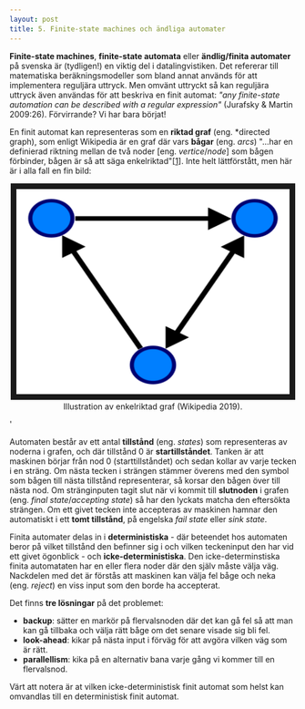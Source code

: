 ```yaml
---
layout: post
title: 5. Finite-state machines och ändliga automater
---
```


**Finite-state machines**, **finite-state automata** eller **ändlig/finita automater** på svenska är (tydligen!) en viktig del i datalingvistiken. Det refererar till matematiska beräkningsmodeller som bland annat används för att implementera reguljära uttryck. Men omvänt uttryckt så kan reguljära uttryck även användas för att beskriva en finit automat: *"any finite-state automation can be described with a regular expression"* (Jurafsky & Martin 2009:26). Förvirrande? Vi har bara börjat!

En finit automat kan representeras som en **riktad graf** (eng. *directed graph), som enligt Wikipedia är en graf där vars **bågar** (eng. *arcs*) "...har en definierad riktning mellan de två noder [eng. *vertice*/*node*] som bågen förbinder, bågen är så att säga enkelriktad"[[1]](https://sv.wikipedia.org/wiki/Riktad_graf). Inte helt lättförstått, men här är i alla fall en fin bild: 

<p align="center">
<img src="/images/directed.svg" alt="rigraf" width="480" height="360" border="10" /> <br>
Illustration av enkelriktad graf (Wikipedia 2019).</p>'

Automaten består av ett antal **tillstånd** (eng. *states*) som representeras av noderna i grafen, och där tillstånd 0 är **startillståndet**. Tanken är att maskinen börjar från nod 0 (starttillståndet) och sedan kollar av varje tecken i en sträng. Om nästa tecken i strängen stämmer överens med den symbol som bågen till nästa tillstånd representerar, så korsar den bågen över till nästa nod. Om stränginputen tagit slut när vi kommit till **slutnoden** i grafen (eng. *final state*/*accepting state*) så har den lyckats matcha den eftersökta strängen. Om ett givet tecken inte accepteras av maskinen hamnar den automatiskt i ett **tomt tillstånd**, på engelska *fail state* eller *sink state*.

Finita automater delas in i **deterministiska** - där beteendet hos automaten beror på vilket tillstånd den befinner sig i och vilken teckeninput den har vid ett givet ögonblick - och **icke-deterministiska**. Den icke-determinstiska finita automataten har en eller flera noder där den själv måste välja väg. Nackdelen med det är förstås att maskinen kan välja fel båge och neka (eng. *reject*) en viss input som den borde ha accepterat. 

Det finns **tre lösningar** på det problemet:
* **backup**: sätter en markör på flervalsnoden där det kan gå fel så att man kan gå tillbaka och välja rätt båge om det senare visade sig bli fel. 
* **look-ahead**: kikar på nästa input i förväg för att avgöra vilken väg som är rätt. 
* **parallellism**: kika på en alternativ bana varje gång vi kommer till en flervalsnod. 

Värt att notera är at vilken icke-deterministisk finit automat som helst kan omvandlas till en deterministisk finit automat.       